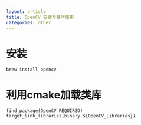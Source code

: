 ```yaml
---
layout: article
title: OpenCV 安装与基本使用
categories: other
---
```


# 安装
```
brew install opencv
```
# 利用cmake加载类库
```
find_package(OpenCV REQUIRED)
target_link_libraries(binary ${OpenCV_Libraries})
```